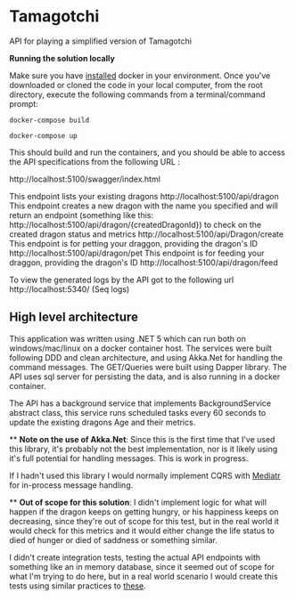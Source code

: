 # Tamagotchi
API for playing a simplified version of Tamagotchi

**Running the solution locally**

Make sure you have [installed](https://docs.docker.com/docker-for-windows/install/) docker in your environment. Once you've downloaded or cloned the code in your local computer, from the root directory, execute the following commands from a terminal/command prompt:

`docker-compose build`

`docker-compose up`

This should build and run the containers, and you should be able to access the API specifications from the following URL :

http://localhost:5100/swagger/index.html

This endpoint lists your existing dragons
http://localhost:5100/api/dragon
This endpoint creates a new dragon with the name you specified and will return an endpoint (something like this: http://localhost:5100/api/dragon/{createdDragonId}) to check on the created dragon status and metrics
http://localhost:5100/api/Dragon/create
This endpoint is for petting your draggon, providing the dragon's ID
http://localhost:5100/api/dragon/pet
This endpoint is for feeding your draggon, providing the dragon's ID
http://localhost:5100/api/dragon/feed

To view the generated logs by the API got to the following url
http://localhost:5340/ (Seq logs)

## High level architecture 

This application was written using .NET 5 which can run both on windows/mac/linux on a docker container host. The services were built following DDD and clean architecture, and using Akka.Net for handling the command messages. The GET/Queries were built using Dapper library. The API uses sql server for persisting the data, and is also running in a docker container.

The API has a background service that implements BackgroundService abstract class, this service runs scheduled tasks every 60 seconds to update the existing dragons Age and their metrics.

** **Note on the use of Akka.Net**:
Since this is the first time that I've used this library, it's probably not the best implementation, nor is it likely using it's full potential for handling messages. This is work in progress.

If I hadn't used this library I would normally implement CQRS with [Mediatr](https://github.com/jbogard/MediatR) for in-process message handling.

** **Out of scope for this solution**:
I didn't implement logic for what will happen if the dragon keeps on getting hungry, or his happiness keeps on decreasing, since they're out of scope for this test, but in the real world it would check for this metrics and it would either change the life status to died of hunger or died of saddness or something similar.

I didn't create integration tests, testing the actual API endpoints with something like an in memory database, since it seemed out of scope for what I'm trying to do here, but in a real world scenario I would create this tests using similar practices to [these](https://docs.microsoft.com/en-us/aspnet/core/test/integration-tests?view=aspnetcore-5.0).
